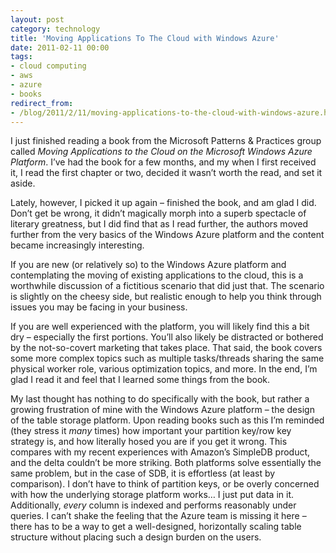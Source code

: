 ```yaml
---
layout: post
category: technology
title: 'Moving Applications To The Cloud with Windows Azure'
date: 2011-02-11 00:00
tags:
- cloud computing
- aws
- azure
- books
redirect_from:
- /blog/2011/2/11/moving-applications-to-the-cloud-with-windows-azure.html
---
```

I just finished reading a book from the Microsoft Patterns & Practices group called _Moving Applications to the Cloud
on the Microsoft Windows Azure Platform_. I’ve had the book for a few months, and my when I first received it, I read
the first chapter or two, decided it wasn’t worth the read, and set it aside.

Lately, however, I picked it up again – finished the book, and am glad I did. Don’t get be wrong, it didn’t
magically morph into a superb spectacle of literary greatness, but I did find that as I read further, the authors
moved further from the very basics of the Windows Azure platform and the content became increasingly interesting.

If you are new (or relatively so) to the Windows Azure platform and contemplating the moving of existing applications
to the cloud, this is a worthwhile discussion of a fictitious scenario that did just that. The scenario is slightly on
the cheesy side, but realistic enough to help you think through issues you may be facing in your business.

If you are well experienced with the platform, you will likely find this a bit dry – especially the first portions.
You’ll also likely be distracted or bothered by the not-so-covert marketing that takes place. That said, the book
covers some more complex topics such as multiple tasks/threads sharing the same physical worker role, various
optimization topics, and more. In the end, I’m glad I read it and feel that I learned some things from the book.

My last thought has nothing to do specifically with the book, but rather a growing frustration of mine with the
Windows Azure platform – the design of the table storage platform. Upon reading books such as this I’m reminded (they
stress it *many* times) how important your partition key/row key strategy is, and how literally hosed you are if you
get it wrong. This compares with my recent experiences with Amazon’s SimpleDB product, and the delta couldn’t be more
striking. Both platforms solve essentially the same problem, but in the case of SDB, it is effortless (at least by
comparison). I don’t have to think of partition keys, or be overly concerned with how the underlying storage platform
works… I just put data in it. Additionally, *every* column is indexed and performs reasonably under queries. I can’t
shake the feeling that the Azure team is missing it here – there has to be a way to get a well-designed, horizontally
scaling table structure without placing such a design burden on the users.
